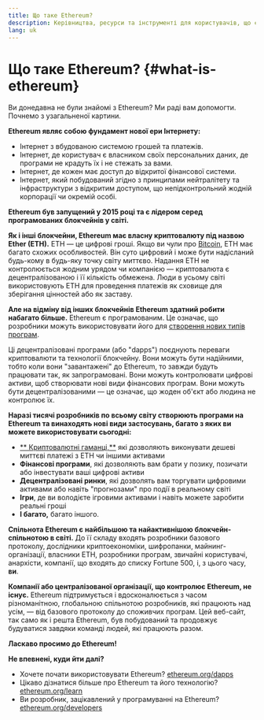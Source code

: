 ```yaml
---
title: Що таке Ethereum?
description: Керівництва, ресурси та інструменті для користувачів, що є новачками в Ethereum.
lang: uk
---
```


# Що таке Ethereum? {#what-is-ethereum}

Ви донедавна не були знайомі з Ethereum? Ми раді вам допомогти. Почнемо з узагальненої картини.

**Ethereum являє собою фундамент нової ери Інтернету:**

- Інтернет з вбудованою системою грошей та платежів.
- Інтернет, де користувач є власником своїх персональних даних, де програми не крадуть їх і не стежать за вами.
- Інтернет, де кожен має доступ до відкритої фінансової системи.
- Інтернет, який побудований згідно з принципами нейтралітету та інфраструктури з відкритим доступом, що непідконтрольний жодній корпорації чи окремій особі.

**Ethereum був запущений у 2015 році та є лідером серед програмованих блокчейнів у світі.**

**Як і інші блокчейни, Ethereum має власну криптовалюту під назвою Ether (ETH).** ETH — це цифрові гроші. Якщо ви чули про [Bitcoin](http://bitcoin.org/), ETH має багато схожих особливостей. Він суто цифровий і може бути надісланий будь-кому в будь-яку точку світу миттєво. Надання ETH не контролюється жодним урядом чи компанією — криптовалюта є децентралізованою і її кількість обмежена. Люди в усьому світі використовують ETH для проведення платежів як сховище для зберігання цінностей або як заставу.

**Але на відміну від інших блокчейнів Ethereum здатний робити набагато більше.** Ethereum є програмованим. Це означає, що розробники можуть використовувати його для [створення нових типів програм](/uk/dapps/).

Ці децентралізовані програми (або "dapps") поєднують переваги криптовалюти та технології блокчейну. Вони можуть бути надійними, тобто коли вони "завантажені" до Ethereum, то завжди будуть працювати так, як запрограмовані. Вони можуть контролювати цифрові активи, щоб створювати нові види фінансових програм. Вони можуть бути децентралізованими — це означає, що жоден об'єкт або людина не контролює їх.

**Наразі тисячі розробників по всьому світу створюють програми на Ethereum та винаходять нові види застосувань, багато з яких ви можете використовувати сьогодні:**

- [** Криптовалютні гаманці,**](/uk/wallets/) які дозволяють виконувати дешеві миттєві платежі з ETH чи іншими активами
- **Фінансові програми**, які дозволяють вам брати у позику, позичати або інвестувати ваші цифрові активи
- **Децентралізовані ринки**, які дозволять вам торгувати цифровими активами або навіть "прогнозами" про події в реальному світі
- **Ігри**, де ви володієте ігровими активами і навіть можете заробити реальні гроші
- **І багато,** багато іншого.

**Спільнота Ethereum є найбільшою та найактивнішою блокчейн-спільнотою в світі.** До її складу входять розробники базового протоколу, дослідники криптоекономіки, шифропанки, майнинг-організації, власники ETH, розробники програм, звичайні користувачі, анархісти, компанії, що входять до списку Fortune 500, і, з цього часу, **ви**.

**Компанії або централізованої організації, що контролює Ethereum, не існує.** Ethereum підтримується і вдосконалюється з часом різноманітною, глобальною спільнотою розробників, які працюють над усім, — від базового протоколу до споживчих програм. Цей веб-сайт, так само як і решта Ethereum, був побудований та продовжує будуватися завдяки команді людей, які працюють разом.

**Ласкаво просимо до Ethereum!**

**Не впевнені, куди йти далі?**

- Хочете почати використовувати Ethereum? [ethereum.org/dapps](/uk/dapps/)
- Цікаво дізнатися більше про Ethereum та його технологію? [ethereum.org/learn](/uk/learn/)
- Ви розробник, зацікавлений у програмуванні на Ethereum? [ethereum.org/developers](/uk/developers/)
